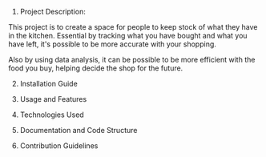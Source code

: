 1. Project Description:

This project is to create a space for people to keep stock of what they have in the kitchen. Essential by tracking what you have bought and what you have left, it's possible to be more accurate with your shopping.

Also by using data analysis, it can be possible to be more efficient with the food you buy, helping decide the shop for the future.

2. Installation Guide

3. Usage and Features

4. Technologies Used

5. Documentation and Code Structure

6. Contribution Guidelines
